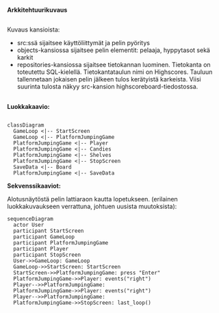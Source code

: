 **Arkkitehtuurikuvaus**
##
Kuvaus kansioista:
- src:ssä sijaitsee käyttöliittymät ja pelin pyöritys
- objects-kansiossa sijaitsee pelin elementit: pelaaja, hyppytasot sekä karkit
- repositories-kansiossa sijaitsee tietokannan luominen. Tietokanta on toteutettu SQL-kielellä. Tietokantataulun nimi on Highscores.
Tauluun tallennetaan jokaisen pelin jälkeen tulos kerätyistä karkeista. Viisi suurinta tulosta näkyy src-kansion highscoreboard-tiedostossa.
##

**Luokkakaavio:**

```mermaid

classDiagram
  GameLoop <|-- StartScreen
  GameLoop <|-- PlatformJumpingGame
  PlatformJumpingGame <|-- Player
  PlatformJumpingGame <|-- Candies
  PlatformJumpingGame <|-- Shelves
  PlatformJumpingGame <|-- StopScreen
  SaveData <|-- Board
  PlatformJumpingGame <|-- SaveData  
```


**Sekvenssikaaviot:**

Alotusnäytöstä pelin lattiaraon kautta lopetukseen. (erilainen luokkakuvaukseen verrattuna, johtuen uusista muutoksista):

```mermaid
sequenceDiagram
  actor User
  participant StartScreen
  participant GameLoop
  participant PlatformJumpingGame
  participant Player
  participant StopScreen
  User->>GameLoop: GameLoop
  GameLoop->>StartScreen: StartScreen
  StartScreen->>PlatformJumpingGame: press "Enter"
  PlatformJumpingGame->>Player: events("right")
  Player-->>PlatformJumpingGame: 
  PlatformJumpingGame->>Player: events("right")
  Player-->>PlatformJumpingGame: 
  PlatformJumpingGame->>StopScreen: last_loop()
   
```
 









